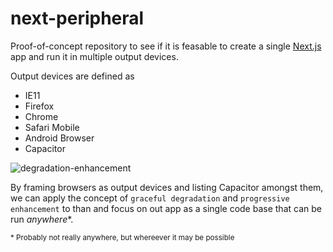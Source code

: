 # next-peripheral

Proof-of-concept repository to see if it is feasable to create a single [Next.js](https://nextjs.org/) app and run it in multiple output devices.

Output devices are defined as

- IE11
- Firefox
- Chrome
- Safari Mobile
- Android Browser
- Capacitor

![degradation-enhancement](https://github.com/LukasBombach/next-peripheral/blob/master/packages/next-peripheral/docs/images/degradation-enhancement.svg)

By framing browsers as output devices and listing Capacitor amongst them, we can apply the concept of `graceful degradation` and `progressive enhancement` to than and focus on out app as a single code base that can be run _anywhere_\*.

<sub>\* Probably not really anywhere, but whereever it may be possible</sub>
